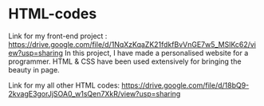 # HTML-codes
Link for my front-end project :  https://drive.google.com/file/d/1NqXzKqaZK21fdkfBvVnGE7w5_MSlKc62/view?usp=sharing
In this project, I have made a personalised website for a programmer. HTML & CSS have been used extensively for bringing the beauty in page.



Link for my all other HTML codes: https://drive.google.com/file/d/18bQ9-2kvagE3gorJjSOA0_w1sQen7XkR/view?usp=sharing
